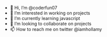 - 👋 Hi, I’m @coderfun07
- 👀 I’m interested in working on projects
- 🌱 I’m currently learning javascript
- 💞️ I’m looking to collaborate on projects
- 📫 How to reach me on twitter @iamhollamy

<!---
coderfun07/coderfun07 is a ✨ special ✨ repository because its `README.md` (this file) appears on your GitHub profile.
You can click the Preview link to take a look at your changes.
--->
